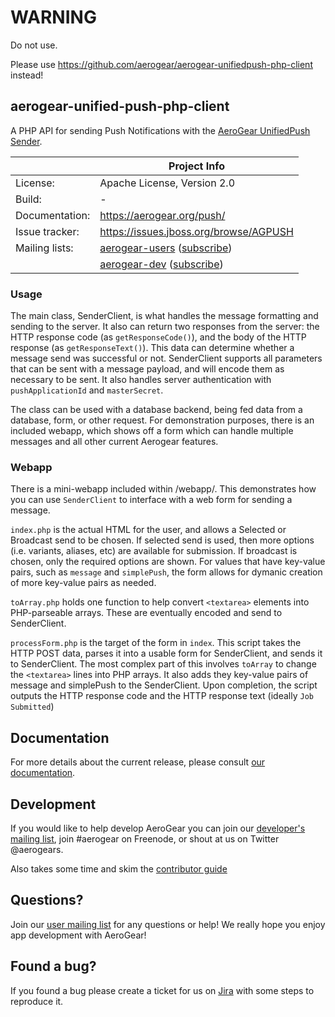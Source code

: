 # WARNING

Do not use.

Please use https://github.com/aerogear/aerogear-unifiedpush-php-client instead!

## aerogear-unified-push-php-client

A PHP API for sending Push Notifications with the [AeroGear UnifiedPush Sender](https://github.com/aerogear/aerogear-unified-push-server).

|                 | Project Info  |
| --------------- | ------------- |
| License:        | Apache License, Version 2.0  |
| Build:          | -  |
| Documentation:  | https://aerogear.org/push/  |
| Issue tracker:  | https://issues.jboss.org/browse/AGPUSH  |
| Mailing lists:  | [aerogear-users](http://aerogear-users.1116366.n5.nabble.com/) ([subscribe](https://lists.jboss.org/mailman/listinfo/aerogear-users))  |
|                 | [aerogear-dev](http://aerogear-dev.1069024.n5.nabble.com/) ([subscribe](https://lists.jboss.org/mailman/listinfo/aerogear-dev))  |

### Usage
The main class, SenderClient, is what handles the message formatting and sending to the server. It also can return two responses from the server: the HTTP response code (as ```getResponseCode()```), and the body of the HTTP response (as ```getResponseText()```). This data can determine whether a message send was successful or not.
SenderClient supports all parameters that can be sent with a message payload, and will encode them as necessary to be sent. It also handles server authentication with ```pushApplicationId``` and ```masterSecret```.

The class can be used with a database backend, being fed data from a database, form, or other request. For demonstration purposes, there is an included webapp, which shows off a form which can handle multiple messages and all other current Aerogear features.

### Webapp
There is a mini-webapp included within /webapp/. This demonstrates how you can use ```SenderClient``` to interface with a web form for sending a message.

```index.php``` is the actual HTML for the user, and allows a Selected or Broadcast send to be chosen. If selected send is used, then more options (i.e. variants, aliases, etc) are available for submission. If broadcast is chosen, only the required options are shown. 
For values that have key-value pairs, such as ```message``` and ```simplePush```, the form allows for dymanic creation of more key-value pairs as needed.

```toArray.php``` holds one function to help convert ```<textarea>``` elements into PHP-parseable arrays. These are eventually encoded and send to SenderClient.


```processForm.php``` is the target of the form in ```index```. This script takes the HTTP POST data, parses it into a usable form for SenderClient, and sends it to SenderClient. The most complex part of this involves ```toArray``` to change the ```<textarea>``` lines into PHP arrays. It also adds they key-value pairs of message and simplePush to the SenderClient.
Upon completion, the script outputs the HTTP response code and the HTTP response text (ideally `Job Submitted`)

## Documentation

For more details about the current release, please consult [our documentation](https://aerogear.org/docs/unifiedpush/).

## Development

If you would like to help develop AeroGear you can join our [developer's mailing list](https://lists.jboss.org/mailman/listinfo/aerogear-dev), join #aerogear on Freenode, or shout at us on Twitter @aerogears.

Also takes some time and skim the [contributor guide](http://aerogear.org/docs/guides/Contributing/)

## Questions?

Join our [user mailing list](https://lists.jboss.org/mailman/listinfo/aerogear-users) for any questions or help! We really hope you enjoy app development with AeroGear!

## Found a bug?

If you found a bug please create a ticket for us on [Jira](https://issues.jboss.org/browse/AGPUSH) with some steps to reproduce it.
